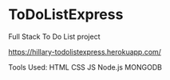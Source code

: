 #   ToDoListExpress
Full Stack To Do List project 

https://hillary-todolistexpress.herokuapp.com/

Tools Used: HTML CSS JS Node.js MONGODB
